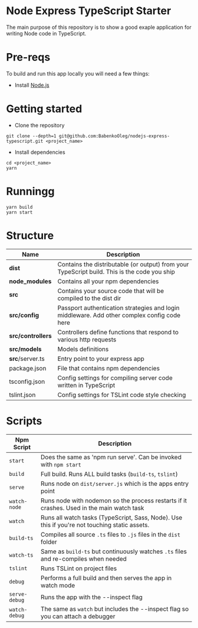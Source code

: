 # Node Express TypeScript Starter

The main purpose of this repository is to show a good exaple application for writing Node code in TypeScript.

# Pre-reqs
To build and run this app locally you will need a few things:
- Install [Node.js](https://nodejs.org/en/)

# Getting started
- Clone the repository
```
git clone --depth=1 git@github.com:BabenkoOleg/nodejs-express-typescript.git <project_name>
```
- Install dependencies
```
cd <project_name>
yarn
```

# Runningg

```
yarn build
yarn start
```

# Structure

| Name | Description |
| ------------------------ | ---------------------------------------------------------------------------------------------|
| **dist**                 | Contains the distributable (or output) from your TypeScript build. This is the code you ship |
| **node_modules**         | Contains all your npm dependencies                                                           |
| **src**                  | Contains your source code that will be compiled to the dist dir                              |
| **src/config**           | Passport authentication strategies and login middleware. Add other complex config code here  |
| **src/controllers**      | Controllers define functions that respond to various http requests                           |
| **src/models**           | Models definitions                                                                           |
| **src**/server.ts        | Entry point to your express app                                                              |
| package.json             | File that contains npm dependencies                                                          |
| tsconfig.json            | Config settings for compiling server code written in TypeScript                              |
| tslint.json              | Config settings for TSLint code style checking                                               |


# Scripts

| Npm Script | Description |
| ------------------------- | --------------------------------------------------------------------------------------------- |
| `start`                   | Does the same as 'npm run serve'. Can be invoked with `npm start`                             |
| `build`                   | Full build. Runs ALL build tasks (`build-ts`, `tslint`)                                       |
| `serve`                   | Runs node on `dist/server.js` which is the apps entry point                                   |
| `watch-node`              | Runs node with nodemon so the process restarts if it crashes. Used in the main watch task     |
| `watch`                   | Runs all watch tasks (TypeScript, Sass, Node). Use this if you're not touching static assets. |
| `build-ts`                | Compiles all source `.ts` files to `.js` files in the `dist` folder                           |
| `watch-ts`                | Same as `build-ts` but continuously watches `.ts` files and re-compiles when needed           |
| `tslint`                  | Runs TSLint on project files                                                                  |
| `debug`                   | Performs a full build and then serves the app in watch mode                                   |
| `serve-debug`             | Runs the app with the --inspect flag                                                          |
| `watch-debug`             | The same as `watch` but includes the --inspect flag so you can attach a debugger              |
